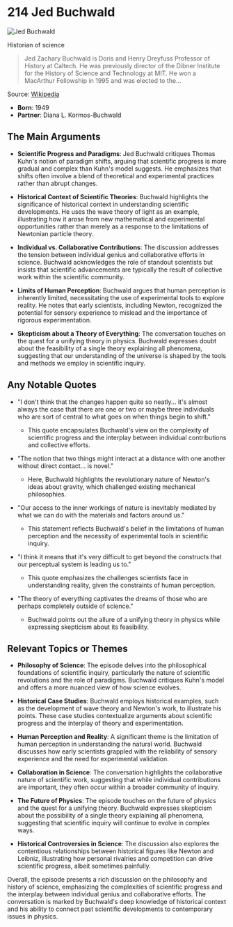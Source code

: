 # 214 Jed Buchwald


![Jed Buchwald](https://encrypted-tbn0.gstatic.com/images?q=tbn:ANd9GcRwN7YTu6k4gVUmr8SEfVZyBbF0bBCXX6GyDNhYxgrKDQvh3rdlj2SSaQ&s=0)

Historian of science

> Jed Zachary Buchwald is Doris and Henry Dreyfuss Professor of History at Caltech. He was previously director of the Dibner Institute for the History of Science and Technology at MIT. He won a MacArthur Fellowship in 1995 and was elected to the...

Source: [Wikipedia](https://en.wikipedia.org/wiki/Jed_Buchwald)

- **Born**: 1949
- **Partner**: Diana L. Kormos-Buchwald


## The Main Arguments

- **Scientific Progress and Paradigms**: Jed Buchwald critiques Thomas Kuhn's notion of paradigm shifts, arguing that scientific progress is more gradual and complex than Kuhn's model suggests. He emphasizes that shifts often involve a blend of theoretical and experimental practices rather than abrupt changes.

- **Historical Context of Scientific Theories**: Buchwald highlights the significance of historical context in understanding scientific developments. He uses the wave theory of light as an example, illustrating how it arose from new mathematical and experimental opportunities rather than merely as a response to the limitations of Newtonian particle theory.

- **Individual vs. Collaborative Contributions**: The discussion addresses the tension between individual genius and collaborative efforts in science. Buchwald acknowledges the role of standout scientists but insists that scientific advancements are typically the result of collective work within the scientific community.

- **Limits of Human Perception**: Buchwald argues that human perception is inherently limited, necessitating the use of experimental tools to explore reality. He notes that early scientists, including Newton, recognized the potential for sensory experience to mislead and the importance of rigorous experimentation.

- **Skepticism about a Theory of Everything**: The conversation touches on the quest for a unifying theory in physics. Buchwald expresses doubt about the feasibility of a single theory explaining all phenomena, suggesting that our understanding of the universe is shaped by the tools and methods we employ in scientific inquiry.

## Any Notable Quotes

- "I don't think that the changes happen quite so neatly... it's almost always the case that there are one or two or maybe three individuals who are sort of central to what goes on when things begin to shift."
  - This quote encapsulates Buchwald's view on the complexity of scientific progress and the interplay between individual contributions and collective efforts.

- "The notion that two things might interact at a distance with one another without direct contact... is novel."
  - Here, Buchwald highlights the revolutionary nature of Newton's ideas about gravity, which challenged existing mechanical philosophies.

- "Our access to the inner workings of nature is inevitably mediated by what we can do with the materials and factors around us."
  - This statement reflects Buchwald's belief in the limitations of human perception and the necessity of experimental tools in scientific inquiry.

- "I think it means that it's very difficult to get beyond the constructs that our perceptual system is leading us to."
  - This quote emphasizes the challenges scientists face in understanding reality, given the constraints of human perception.

- "The theory of everything captivates the dreams of those who are perhaps completely outside of science."
  - Buchwald points out the allure of a unifying theory in physics while expressing skepticism about its feasibility.

## Relevant Topics or Themes

- **Philosophy of Science**: The episode delves into the philosophical foundations of scientific inquiry, particularly the nature of scientific revolutions and the role of paradigms. Buchwald critiques Kuhn's model and offers a more nuanced view of how science evolves.

- **Historical Case Studies**: Buchwald employs historical examples, such as the development of wave theory and Newton's work, to illustrate his points. These case studies contextualize arguments about scientific progress and the interplay of theory and experimentation.

- **Human Perception and Reality**: A significant theme is the limitation of human perception in understanding the natural world. Buchwald discusses how early scientists grappled with the reliability of sensory experience and the need for experimental validation.

- **Collaboration in Science**: The conversation highlights the collaborative nature of scientific work, suggesting that while individual contributions are important, they often occur within a broader community of inquiry.

- **The Future of Physics**: The episode touches on the future of physics and the quest for a unifying theory. Buchwald expresses skepticism about the possibility of a single theory explaining all phenomena, suggesting that scientific inquiry will continue to evolve in complex ways.

- **Historical Controversies in Science**: The discussion also explores the contentious relationships between historical figures like Newton and Leibniz, illustrating how personal rivalries and competition can drive scientific progress, albeit sometimes painfully.

Overall, the episode presents a rich discussion on the philosophy and history of science, emphasizing the complexities of scientific progress and the interplay between individual genius and collaborative efforts. The conversation is marked by Buchwald's deep knowledge of historical context and his ability to connect past scientific developments to contemporary issues in physics.